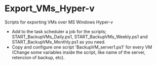 # Export_VMs_Hyper-v
Scripts for exporting VMs over MS Windows Hyper-v

- Add to the task scheduler a job for the scripts; START_BackupVMs_Daily.ps1, START_BackupVMs_Weekly.ps1 and START_BackupVMs_Monthly.ps1 as you need.
- Copy and configure one script 'BackupVM_server1.ps1' for every VM (Change some variables inside the script, like name of the server, retencion of backup, etc).


